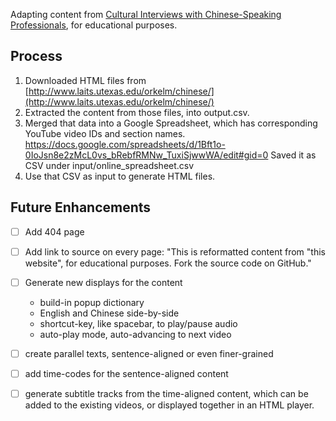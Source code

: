 Adapting content from [Cultural Interviews with Chinese-Speaking Professionals](http://www.laits.utexas.edu/orkelm/chinese/), for educational purposes.

## Process

1. Downloaded HTML files from [http://www.laits.utexas.edu/orkelm/chinese/](http://www.laits.utexas.edu/orkelm/chinese/)
2. Extracted the content from those files, into output.csv.
3. Merged that data into a Google Spreadsheet, which has corresponding YouTube video IDs and section names.
   https://docs.google.com/spreadsheets/d/1Bft1o-0IoJsn8e2zMcL0vs_bRebfRMNw_TuxiSjwwWA/edit#gid=0
   Saved it as CSV under input/online_spreadsheet.csv
4. Use that CSV as input to generate HTML files.

## Future Enhancements
- [ ] Add 404 page
- [ ] Add link to source on every page: "This is reformatted content from "this website", for educational purposes. Fork the source code on GitHub."  

- [ ] Generate new displays for the content
  - build-in popup dictionary
  - English and Chinese side-by-side
  - shortcut-key, like spacebar, to play/pause audio
  - auto-play mode, auto-advancing to next video
- [ ] create parallel texts, sentence-aligned or even finer-grained
- [ ] add time-codes for the sentence-aligned content
- [ ] generate subtitle tracks from the time-aligned content, which can be added to the existing videos, or displayed together in an HTML player.